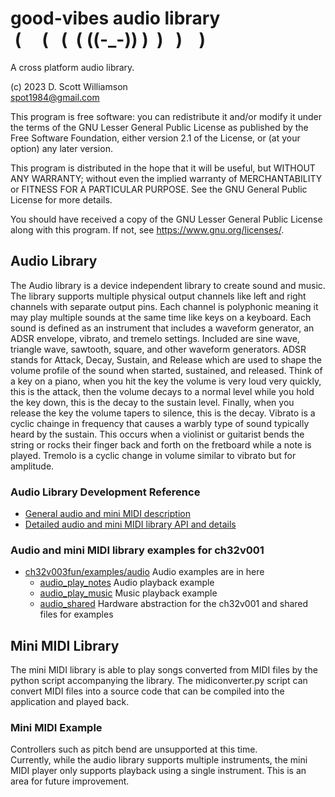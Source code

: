# good-vibes audio library <br> &nbsp;(&nbsp;&nbsp;&nbsp;&nbsp;&nbsp;(&nbsp;&nbsp;&nbsp;(&nbsp;&nbsp;(&nbsp;((-_-))&nbsp;)&nbsp;&nbsp;)&nbsp;&nbsp;&nbsp;)&nbsp;&nbsp;&nbsp;&nbsp;) &nbsp;

A cross platform audio library.

(c) 2023 D. Scott Williamson <br>
spot1984@gmail.com

This program is free software: you can redistribute it and/or modify
it under the terms of the GNU Lesser General Public License as published by
the Free Software Foundation, either version 2.1 of the License, or
(at your option) any later version.

This program is distributed in the hope that it will be useful,
but WITHOUT ANY WARRANTY; without even the implied warranty of
MERCHANTABILITY or FITNESS FOR A PARTICULAR PURPOSE.  See the
GNU General Public License for more details.

You should have received a copy of the GNU Lesser General Public License
along with this program.  If not, see <https://www.gnu.org/licenses/>. 


## Audio Library

The Audio library is a device independent library to create sound and music.  The library supports multiple physical output channels like left and right channels with separate output pins.  Each channel is polyphonic meaning it may play multiple sounds at the same time like keys on a keyboard.  Each sound is defined as an instrument that includes a waveform generator, an ADSR envelope, vibrato, and tremelo settings.  Included are sine wave, triangle wave, sawtooth, square, and other waveform generators.  ADSR stands for Attack, Decay, Sustain, and Release which are used to shape the volume profile of the sound when started, sustained, and released.  Think of a key on a piano, when you hit the key the volume is very loud very quickly, this is the attack, then the volume decays to a normal level while you hold the key down, this is the decay to the sustain level.  Finally, when you release the key the volume tapers to silence, this is the decay.  Vibrato is a cyclic chainge in frequency that causes a warbly type of sound typically heard by the sustain.  This occurs when a violinist or guitarist bends the string or rocks their finger back and forth on the fretboard while a note is played.  Tremolo is a cyclic change in volume similar to vibrato but for amplitude.  

### Audio Library Development Reference
* [General audio and mini MIDI description](README.md)
* [Detailed audio and mini MIDI library API and details](audiolib/README.md)

### Audio and mini MIDI library examples for ch32v001
* [ch32v003fun/examples/audio](../ch32v003fun/examples) Audio examples are in here
  * [audio_play_notes](../ch32v003fun/examples/audio_play_notes/README.md) Audio playback example
  * [audio_play_music](../ch32v003fun/examples/audio_play_music/README.md) Music playback example
  * [audio_shared](../ch32v003fun/examples/audio_shared) Hardware abstraction for the ch32v001 and shared files for examples



## Mini MIDI Library
The mini MIDI library is able to play songs converted from MIDI files by the python script accompanying the library.  The midiconverter.py script can convert MIDI files into a source code that can be compiled into the application and played back.

### Mini MIDI Example


Controllers such as pitch bend are unsupported at this time.  
Currently, while the audio library supports multiple instruments, the mini MIDI player only supports playback using a single instrument.  This is an area for future improvement.